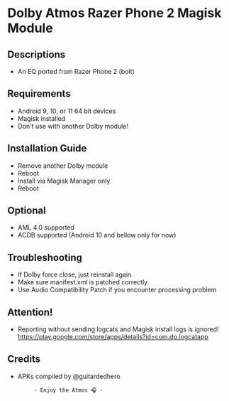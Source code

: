 # Dolby Atmos Razer Phone 2 Magisk Module

## Descriptions
- An EQ ported from Razer Phone 2 (bolt)

## Requirements
- Android 9, 10, or 11 64 bit devices
- Magisk installed
- Don't use with another Dolby module!

## Installation Guide
- Remove another Dolby module
- Reboot
- Install via Magisk Manager only
- Reboot

## Optional
- AML 4.0 supported
- ACDB supported (Android 10 and bellow only for now)

## Troubleshooting
- If Dolby force close, just reinstall again.
- Make sure manifest.xml is patched correctly.
- Use Audio Compatibility Patch if you encounter processing problem

## Attention!
- Reporting without sending logcats and Magisk install logs is ignored! https://play.google.com/store/apps/details?id=com.dp.logcatapp

## Credits
- APKs compiled by @guitardedhero






           - Enjoy the Atmos 🎧 -

